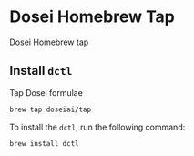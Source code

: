 # Dosei Homebrew Tap

Dosei Homebrew tap

## Install `dctl`

Tap Dosei formulae

```bash
brew tap doseiai/tap
```

To install the `dctl`, run the following command:

```bash
brew install dctl
```
